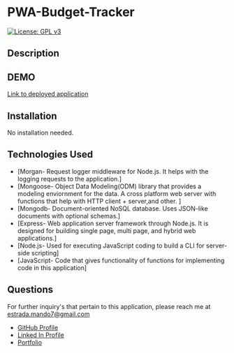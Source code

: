 # PWA-Budget-Tracker

[![License: GPL v3](https://img.shields.io/badge/License-GPLv3-blue.svg)](https://www.gnu.org/licenses/gpl-3.0)

## Description



## DEMO 



[Link to deployed application]()


## Installation 

No installation needed. 

## Technologies Used

* [Morgan- Request logger middleware for Node.js. It helps with the logging requests to the application.]
* [Mongoose- Object Data Modeling(ODM) library that provides a modeling enviornment for the data. A
    cross platform web server with functions that help with HTTP client + server,and other. ]
* [Mongodb- Document-oriented NoSQL database. Uses JSON-like documents with optional schemas.]
* [Express- Web application server framework through Node.js. It is designed for building 
    single page, multi page, and hybrid web applications.]
* [Node.js- Used for executing JavaScript coding to build a CLI for server-side scripting]
* [JavaScript- Code that gives functionality of functions for implementing code in this application]



## Questions 

For further inquiry's that pertain to this application, 
please reach me at estrada.mando7@gmail.com

* [GitHub Profile](https://github.com/Mando619)
* [Linked In Profile](https://www.linkedin.com/in/armando-estrada-0a5304118/)
* [Portfolio](https://mando619.github.io/Portfolio-Updated/)